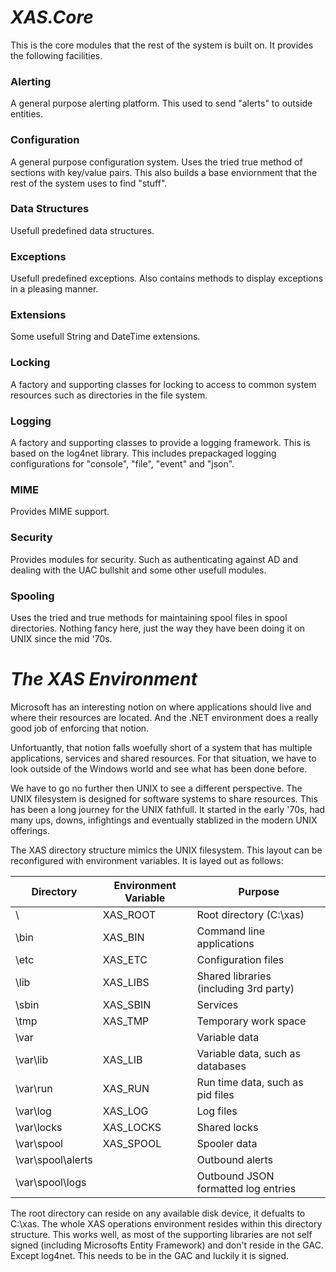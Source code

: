 ﻿# ***XAS.Core***

This is the core modules that the rest of the system is built on. It provides
the following facilities.

### Alerting

A general purpose alerting platform. This used to send "alerts" to outside 
entities.

### Configuration

A general purpose configuration system. Uses the tried true method of sections
with key/value pairs. This also builds a base enviornment that the rest of the
system uses to find "stuff".

### Data Structures

Usefull predefined data structures.

### Exceptions

Usefull predefined exceptions. Also contains methods to display exceptions in
a pleasing manner.

### Extensions

Some usefull String and DateTime extensions.

### Locking

A factory and supporting classes for locking to access to common system 
resources such as directories in the file system.

### Logging

A factory and supporting classes to provide a logging framework. This is
based on the log4net library. This includes prepackaged logging configurations
for "console", "file", "event" and "json".

### MIME

Provides MIME support.

### Security

Provides modules for security. Such as authenticating against AD and 
dealing with the UAC bullshit and some other usefull modules.

### Spooling

Uses the tried and true methods for maintaining spool files in spool
directories. Nothing fancy here, just the way they have been doing it on
UNIX since the mid '70s.

# ***The XAS Environment***

Microsoft has an interesting notion on where applications should live and
where their resources are located. And the .NET environment does a really good
job of enforcing that notion. 

Unfortuantly, that notion falls woefully short of a system that has multiple 
applications, services and shared resources. For that situation, we have to 
look outside of the Windows world and see what has been done before. 

We have to go no further then UNIX to see a different perspective. The UNIX 
filesystem is designed for software systems to share resources. This has been 
a long journey for the UNIX fathfull. It started in the early '70s, had many 
ups, downs, infightings and eventually stablized in the modern UNIX offerings.

The XAS directory structure mimics the UNIX filesystem. This layout can be 
reconfigured with environment variables. It is layed out as follows:

Directory | Environment Variable | Purpose
--------- | -------------------- | -------
\ | XAS_ROOT | Root directory (C:\xas\)
\bin | XAS_BIN | Command line applications
\etc | XAS_ETC | Configuration files
\lib | XAS_LIBS | Shared libraries (including 3rd party)
\sbin | XAS_SBIN | Services
\tmp | XAS_TMP | Temporary work space
\var |  | Variable data 
\var\lib | XAS_LIB | Variable data, such as databases
\var\run | XAS_RUN | Run time data, such as pid files
\var\log | XAS_LOG | Log files
\var\locks | XAS_LOCKS | Shared locks
\var\spool | XAS_SPOOL | Spooler data
\var\spool\alerts |  | Outbound alerts
\var\spool\logs |  | Outbound JSON formatted log entries

The root directory can reside on any available disk device, it defualts to
C:\xas. The whole XAS operations environment resides within this directory 
structure. This works well, as most of the supporting libraries are not self 
signed (including Microsofts Entity Framework) and don't reside in the GAC.
Except log4net. This needs to be in the GAC and luckily it is signed. 



